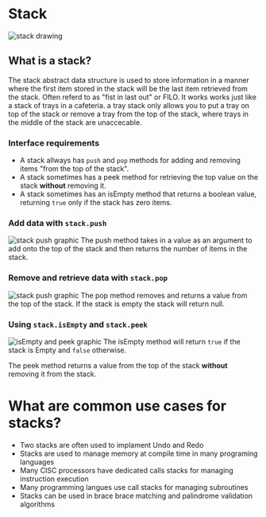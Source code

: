 # Stack
![stack drawing](../../assets/stack-header.png)

## What is a stack? 
The stack abstract data structure is used to store information in a manner where the first item stored in the stack will be the last item retrieved from the stack. Often referd to as "fist in last out" or FILO. It works works just like a stack of trays in a cafeteria. a tray stack only allows you to put a tray on top of the stack or remove a tray from the top of the stack, where trays in the middle of the stack are unaccecable.   

### Interface requirements
* A stack allways has `push` and `pop` methods for adding and removing items "from the top of the stack".   
* A stack sometimes has a peek method for retrieving the top value on the stack **without** removing it.
* A stack sometimes has an isEmpty method that returns a boolean value, returning `true` only if the stack has zero items.

### Add data with `stack.push`
![stack push graphic](../../assets/stack-push-graphic.png)
The push method takes in a value as an argument to add onto the top of the stack and then returns the number of items in the stack.

### Remove and retrieve data with `stack.pop`
![stack push graphic](../../assets/stack-pop-graphic.png)
The pop method removes and returns a value from the top of the stack. If the stack is empty the stack will return null.

### Using `stack.isEmpty` and `stack.peek`
![isEmpty and peek graphic](../../assets/stack-is-empty-peek-graphic.png)
The isEmpty method will return `true` if the stack is Empty and `false` otherwise.   

The peek method returns a value from the top of the stack **without** removing it from the stack.   

# What are common use cases for stacks?
* Two stacks are often used to implament Undo and Redo
* Stacks are used to manage memory at compile time in many programing languages
* Many CISC processors have dedicated calls stacks for managing instruction execution
* Many programming langues use call stacks for managing subroutines  
* Stacks can be used in brace brace matching and palindrome validation algorithms
